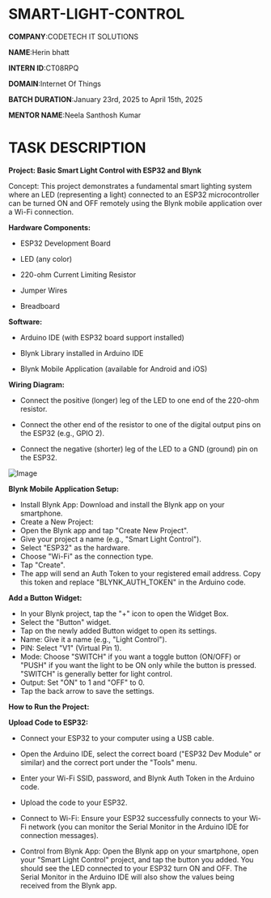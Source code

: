 # SMART-LIGHT-CONTROL

**COMPANY**:CODETECH IT SOLUTIONS

**NAME**:Herin bhatt

**INTERN ID**:CT08RPQ

**DOMAIN**:Internet Of Things

**BATCH DURATION**:January 23rd, 2025 to April 15th, 2025

**MENTOR NAME**:Neela Santhosh Kumar

# TASK DESCRIPTION

**Project: Basic Smart Light Control with ESP32 and Blynk**

Concept: This project demonstrates a fundamental smart lighting system where an LED (representing a light) connected to an ESP32 microcontroller can be turned ON and OFF remotely using the Blynk mobile application over a Wi-Fi connection.

**Hardware Components:**

- ESP32 Development Board
  
- LED (any color)
  
- 220-ohm Current Limiting Resistor
  
- Jumper Wires
  
- Breadboard

**Software:**

- Arduino IDE (with ESP32 board support installed)

- Blynk Library installed in Arduino IDE

- Blynk Mobile Application (available for Android and iOS)

**Wiring Diagram:**

- Connect the positive (longer) leg of the LED to one end of the 220-ohm resistor.

- Connect the other end of the resistor to one of the digital output pins on the ESP32 (e.g., GPIO 2).

- Connect the negative (shorter) leg of the LED to a GND (ground) pin on the ESP32.

![Image](https://github.com/user-attachments/assets/f32aa432-dec7-4872-9239-ea7caf579ceb)

**Blynk Mobile Application Setup:**

- Install Blynk App: Download and install the Blynk app on your smartphone.
- Create a New Project:
- Open the Blynk app and tap "Create New Project".
- Give your project a name (e.g., "Smart Light Control").
- Select "ESP32" as the hardware.
- Choose "Wi-Fi" as the connection type.
- Tap "Create".
- The app will send an Auth Token to your registered email address. Copy this token and replace "BLYNK_AUTH_TOKEN" in the Arduino code.

**Add a Button Widget:**

- In your Blynk project, tap the "+" icon to open the Widget Box.
- Select the "Button" widget.
- Tap on the newly added Button widget to open its settings.
- Name: Give it a name (e.g., "Light Control").
- PIN: Select "V1" (Virtual Pin 1).
- Mode: Choose "SWITCH" if you want a toggle button (ON/OFF) or "PUSH" if you want the light to be ON only while the button is pressed. "SWITCH" is generally better for light control.
- Output: Set "ON" to 1 and "OFF" to 0.
- Tap the back arrow to save the settings.
  
**How to Run the Project:**

**Upload Code to ESP32:**
- Connect your ESP32 to your computer using a USB cable.
- Open the Arduino IDE, select the correct board ("ESP32 Dev Module" or similar) and the correct port under the "Tools" menu.
- Enter your Wi-Fi SSID, password, and Blynk Auth Token in the Arduino code.
- Upload the code to your ESP32.
  
- Connect to Wi-Fi: Ensure your ESP32 successfully connects to your Wi-Fi network (you can monitor the Serial Monitor in the Arduino IDE for connection messages).
- Control from Blynk App: Open the Blynk app on your smartphone, open your "Smart Light Control" project, and tap the button you added. You should see the LED connected to your ESP32 turn ON and OFF. The Serial Monitor in the Arduino IDE will also show the values being 
  received from the Blynk app.

